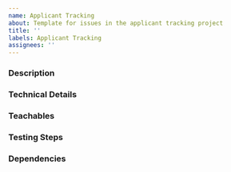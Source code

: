 ```yaml
---
name: Applicant Tracking
about: Template for issues in the applicant tracking project
title: ''
labels: Applicant Tracking
assignees: ''
---
```


### Description

### Technical Details

### Teachables

### Testing Steps

### Dependencies
